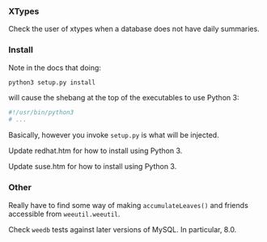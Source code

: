 ### XTypes
Check the user of xtypes when a database does not have daily summaries.

### Install
Note in the docs that doing:
```shell script
python3 setup.py install
```
will cause the shebang at the top of the executables to use Python 3:
```python
#!/usr/bin/python3
# ...
```
Basically, however you invoke `setup.py` is what will be injected.

Update redhat.htm for how to install using Python 3.

Update suse.htm for how to install using Python 3.

### Other
Really have to find some way of making `accumulateLeaves()` and friends accessible
from `weeutil.weeutil`.

Check `weedb` tests against later versions of MySQL. In particular, 8.0.
